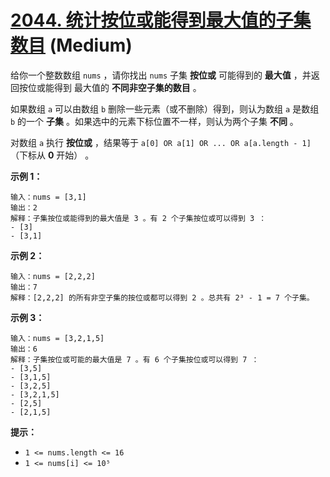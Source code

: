 # [2044. 统计按位或能得到最大值的子集数目][link] (Medium)

[link]: https://leetcode.cn/problems/count-number-of-maximum-bitwise-or-subsets/

给你一个整数数组 `nums` ，请你找出 `nums` 子集 **按位或** 可能得到的 **最大值** ，并返回按位或能得到
最大值的 **不同非空子集的数目** 。

如果数组 `a` 可以由数组 `b` 删除一些元素（或不删除）得到，则认为数组 `a` 是数组 `b` 的一个 **子集** 
。如果选中的元素下标位置不一样，则认为两个子集 **不同** 。

对数组 `a` 执行 **按位或** ，结果等于 `a[0] OR a[1] OR ... OR a[a.length - 1]`（下标从 **0** 开始）
。

**示例 1：**

```
输入：nums = [3,1]
输出：2
解释：子集按位或能得到的最大值是 3 。有 2 个子集按位或可以得到 3 ：
- [3]
- [3,1]
```

**示例 2：**

```
输入：nums = [2,2,2]
输出：7
解释：[2,2,2] 的所有非空子集的按位或都可以得到 2 。总共有 2³ - 1 = 7 个子集。
```

**示例 3：**

```
输入：nums = [3,2,1,5]
输出：6
解释：子集按位或可能的最大值是 7 。有 6 个子集按位或可以得到 7 ：
- [3,5]
- [3,1,5]
- [3,2,5]
- [3,2,1,5]
- [2,5]
- [2,1,5]
```

**提示：**

- `1 <= nums.length <= 16`
- `1 <= nums[i] <= 10⁵`
